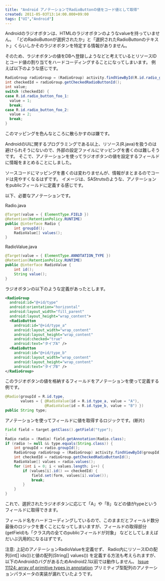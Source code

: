```yaml
---
title: "Android アノテーションでRadioButtonの値をコード値として取得"
created: 2011-05-03T13:14:00.000+09:00
tags: ["UI","Android"]
---
```

Androidのラジオボタンは、HTMLのラジオボタンのようなvalueを持っていません。
「どのRadioButtonが選択されたか」と「選択されたRadioButtonのテキスト」くらいしかそのラジオボタンを特定する情報がありません。
<!--more-->
そのため、ラジオボタンの値をDBへ登録しようなどと考えているとリソースIDとコード値の割り当てをハードコーディングすることになってしまいます。
例えば以下のような感じです。

```java
RadioGroup radioGroup = (RadioGroup) activity.findViewById(R.id.radio_group_foo);
int checkedId = radioGroup.getCheckedRadioButtonId();
int value;
switch (checkedId) {
case R.id.radio_button_foo_1:
  value = 1;
  break;
case R.id.radio_button_foo_2:
  value = 2;
  break;
} 
```

このマッピングを色んなところに散らかすのは嫌です。

AndroidのUIに関するプログラミングである以上、リソース(R.java)を扱うのは避けられそうにないので、外部の設定ファイルにマッピングを書くのは難しそうです。
そこで、アノテーションを使ってラジオボタンの値を設定するフィールドに情報をまとめることにしました。

ソースコードにマッピングを書くのは変わりませんが、情報がまとまるのでコードは見やすくなるはずです。
イメージは、SAStrutsのような、アノテーションをpublicフィールドに定義する感じです。

以下、必要なアノテーションです。

Radio.java

```java
@Target(value = { ElementType.FIELD })
@Retention(RetentionPolicy.RUNTIME)
public @interface Radio {
    int groupId();
    RadioValue[] values();
}
```

RadioValue.java

```java
@Target(value = { ElementType.ANNOTATION_TYPE })
@Retention(RetentionPolicy.RUNTIME)
public @interface RadioValue {
    int id();
    String value();
}
```

ラジオボタンの以下のような定義があったとします。

```xml
<RadioGroup
  android:id="@+id/type"
  android:orientation="horizontal"
  android:layout_width="fill_parent"
  android:layout_height="wrap_content">
  <RadioButton
    android:id="@+id/type_a"
    android:layout_width="wrap_content"
    android:layout_height="wrap_content"
    android:checked="true"
    android:text="タイプA" />
  <RadioButton
    android:id="@+id/type_b"
    android:layout_width="wrap_content"
    android:layout_height="wrap_content"
    android:text="タイプB" />
</RadioGroup>
```

このラジオボタンの値を格納するフィールドをアノテーションを使って定義する例です。

```java
@Radio(groupId = R.id.type,
       values = { @RadioValue(id = R.id.type_a, value = "A"),
                  @RadioValue(id = R.id.type_b, value = "B") })
public String type;
```

アノテーションを使ってフィールドに値を取得するロジックです。(断片)

```java
Field field = target.getClass().getField("type");
:
Radio radio = (Radio) field.getAnnotation(Radio.class);
if (radio != null && type.equals(String.class)) {
    int groupId = radio.groupId();
    RadioGroup radioGroup = (RadioGroup) activity.findViewById(groupId);
    int checkedId = radioGroup.getCheckedRadioButtonId();
    RadioValue[] values = radio.values();
    for (int i = 0; i < values.length; i++) {
        if (values[i].id() == checkedId) {
            field.set(form, values[i].value());
            break;
        }
    }
}
```

これで、選択されたラジオボタンに応じて「A」や「B」などの値がtypeというフィールドに取得できます。

フィールド名をハードコーディングしているので、このままだとフィールド数分最後のロジックを書くことになってしまいますが、フィールドの取得部分(getField)も「クラス内の全てのpublicフィールドが対象」
などとしてしまえばだいぶ汎用的になるはずです。

注意:
上記のアノテーションRadioValueを定義せず、
Radio内にリソースIDの配列(int[] ids())と値の配列(String[] values())
を定義する方法も考えられますが、以下のAndroidのバグがあるためAndroid2.1以前では動作しません。
[Issue 11124: array of primitive types in annotation](http://code.google.com/p/android/issues/detail?id=11124)
プリミティブ型配列のアノテーションパラメータの実装が漏れていたようです。
